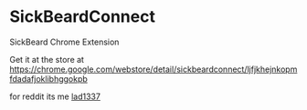 SickBeardConnect
================

SickBeard Chrome Extension

Get it at the store at https://chrome.google.com/webstore/detail/sickbeardconnect/ljfjkhejnkopmfdadafjoklibhggokpb

for reddit its me [lad1337](http://www.reddit.com/user/lad1337/)
